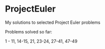 # ProjectEuler
My solutions to selected Project Euler problems




Problems solved so far:


1 - 11, 14-15, 21, 23-24, 27-41, 47-49
